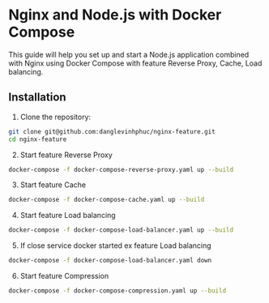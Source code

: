 # Nginx and Node.js with Docker Compose

This guide will help you set up and start a Node.js application combined with Nginx using Docker Compose with feature Reverse Proxy, Cache, Load balancing.

## Installation

1. Clone the repository:

```bash
git clone git@github.com:danglevinhphuc/nginx-feature.git
cd nginx-feature
```

2. Start feature Reverse Proxy
```bash
docker-compose -f docker-compose-reverse-proxy.yaml up --build
```
3. Start feature Cache
```bash 
docker-compose -f docker-compose-cache.yaml up --build
```
4. Start feature Load balancing
```bash
docker-compose -f docker-compose-load-balancer.yaml up --build
```
5. If close service docker started ex feature Load balancing
```bash
docker-compose -f docker-compose-load-balancer.yaml down
```
6. Start feature Compression
```bash
docker-compose -f docker-compose-compression.yaml up --build
```